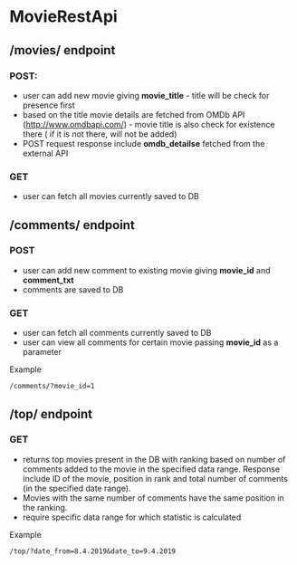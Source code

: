 # MovieRestApi

## /movies/ endpoint

### POST:

* user can add new movie giving __movie_title__ - title will be check for presence 
first
* based on the title movie details are fetched from OMDb API 
(http://www.omdbapi.com/) - movie title is also check for existence there (
if it is not there, will not be added)
* POST request response include __omdb_detailse__ fetched from the external API 

### GET

* user can fetch all movies currently saved to DB

## /comments/ endpoint

### POST 

* user can add new comment to existing movie giving __movie_id__ and 
__comment_txt__
* comments are saved to DB

### GET

* user can fetch all comments currently saved to DB
* user can view all comments for certain movie passing __movie_id__ as a 
parameter

Example
```buildoutcfg
/comments/?movie_id=1
```

## /top/ endpoint

### GET

* returns top movies present in the DB with ranking based on number of 
comments added to the movie in the specified data range. Response include
ID of the movie, position in rank and total number of comments 
(in the specified date range). 
* Movies with the same number of comments have the same position in the ranking.
* require specific data range for which statistic is calculated

Example
```buildoutcfg
/top/?date_from=8.4.2019&date_to=9.4.2019
```